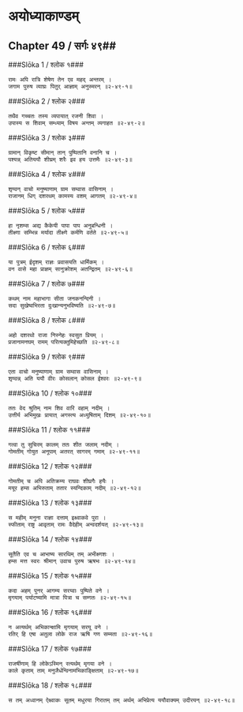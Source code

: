 अयोध्याकाण्डम्
===============================


## Chapter 49  / सर्गः ४९##


###Slōka 1 / श्लोक १###


    रामः अपि रात्रि शेषेण तेन एव महद् अन्तरम् ।
    जगाम पुरुष व्याघ्रः पितुर् आज्ञाम् अनुस्मरन् ॥२-४९-१॥


###Slōka 2 / श्लोक २###


    तथैव गच्चतः तस्य व्यपायात् रजनी शिवा ।
    उपास्य स शिवाम् सम्ध्याम् विषय अन्तम् व्यगाहत ॥२-४९-२॥


###Slōka 3 / श्लोक ३###


    ग्रामान् विकृष्ट सीमान् तान् पुष्पितानि वनानि च ।
    पश्यन्न् अतिययौ शीघ्रम् शरैः इव हय उत्तमैः ॥२-४९-३॥


###Slōka 4 / श्लोक ४###


    शृण्वन् वाचो मनुष्याणाम् ग्राम सम्वास वासिनाम् ।
    राजानम् धिग् दशरथम् कामस्य वशम् आगतम् ॥२-४९-४॥


###Slōka 5 / श्लोक ५###


    हा नृशम्स अद्य कैकेयी पापा पाप अनुबन्धिनी ।
    तीक्ष्णा सम्भिन्न मर्यादा तीक्ष्णे कर्मणि वर्तते ॥२-४९-५॥


###Slōka 6 / श्लोक ६###


    या पुत्रम् ईदृशम् राज्ञः प्रवासयति धार्मिकम् ।
    वन वासे महा प्राज्ञम् सानुक्रोशम् अतन्द्रितम् ॥२-४९-६॥


###Slōka 7 / श्लोक ७###


    कथम् नाम महाभागा सीता जनकनन्दिनी ।
    सदा सुखेष्वभिरता दुःखान्यनुभविष्यति ॥२-४९-७॥


###Slōka 8 / श्लोक ८###


    अहो दशरथो राजा निस्नेहः स्वसुत प्रियम् ।
    प्रजानामनघम् रामम् परित्यक्तुमिहेच्छति ॥२-४९-८॥


###Slōka 9 / श्लोक ९###


    एता वाचो मनुष्याणाम् ग्राम सम्वास वासिनाम् ।
    शृण्वन्न् अति ययौ वीरः कोसलान् कोसल ईश्वरः ॥२-४९-९॥


###Slōka 10 / श्लोक १०###


    ततः वेद श्रुतिम् नाम शिव वारि वहाम् नदीम् ।
    उत्तीर्य अभिमुखः प्रायात् अगस्त्य अध्युषिताम् दिशम् ॥२-४९-१०॥


###Slōka 11 / श्लोक ११###


    गत्वा तु सुचिरम् कालम् ततः शीत जलाम् नदीम् ।
    गोमतीम् गोयुत अनूपाम् अतरत् सागरम् गमाम् ॥२-४९-११॥


###Slōka 12 / श्लोक १२###


    गोमतीम् च अपि अतिक्रम्य राघवः शीघ्रगैः हयैः ।
    मयूर हम्स अभिरुताम् ततार स्यन्दिकाम् नदीम् ॥२-४९-१२॥


###Slōka 13 / श्लोक १३###


    स महीम् मनुना राज्ञा दत्ताम् इक्ष्वाकवे पुरा ।
    स्फीताम् राष्ट्र आवृताम् रामः वैदेहीम् अन्वदर्शयत् ॥२-४९-१३॥


###Slōka 14 / श्लोक १४###


    सूतैति एव च आभाष्य सारथिम् तम् अभीक्ष्णशः ।
    हम्स मत्त स्वरः श्रीमान् उवाच पुरुष ऋषभः ॥२-४९-१४॥


###Slōka 15 / श्लोक १५###


    कदा अहम् पुनर् आगम्य सरय्वाः पुष्पिते वने ।
    मृगयाम् पर्याटष्यामि मात्रा पित्रा च सम्गतः ॥२-४९-१५॥


###Slōka 16 / श्लोक १६###


    न अत्यर्थम् अभिकान्क्षामि मृगयाम् सरयू वने ।
    रतिर् हि एषा अतुला लोके राज ऋषि गण सम्मता ॥२-४९-१६॥


###Slōka 17 / श्लोक १७###


    राजर्षीणाम् हि लोकेऽस्मिन् रत्यर्थम् मृगया वने ।
    काले कृताम् ताम् मनुजैर्धन्विनामभिकाङ्क्षिताम् ॥२-४९-१७॥


###Slōka 18 / श्लोक १८###


    स तम् अध्वानम् ऐक्ष्वाकः सूतम् मधुरया गिरातम् तम् अर्थम् अभिप्रेत्य ययौवाक्यम् उदीरयन् ॥२-४९-१८॥


